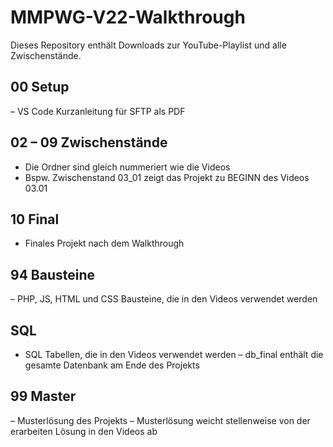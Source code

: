 # MMPWG-V22-Walkthrough
Dieses Repository enthält Downloads zur YouTube-Playlist und alle Zwischenstände.

## 00 Setup
– VS Code Kurzanleitung für SFTP als PDF

## 02 – 09 Zwischenstände

- Die Ordner sind gleich nummeriert wie die Videos
- Bspw. Zwischenstand 03_01 zeigt das Projekt zu BEGINN des Videos 03.01

## 10 Final

- Finales Projekt nach dem Walkthrough

## 94 Bausteine
– PHP, JS, HTML und CSS Bausteine, die in den Videos verwendet werden

## SQL
- SQL Tabellen, die in den Videos verwendet werden
– db_final enthält die gesamte Datenbank am Ende des Projekts

## 99 Master
– Musterlösung des Projekts
– Musterlösung weicht stellenweise von der erarbeiten Lösung in den Videos ab